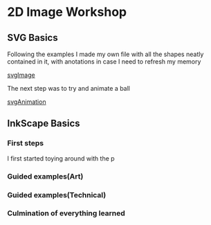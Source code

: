 # 2D Image Workshop
## SVG Basics
Following the examples I made my own file with all the shapes neatly contained in it, with anotations in case I need to refresh my memory

[svgImage](MultipleShapes.svg)

The next step was to try and animate a ball

[svgAnimation](Animation.svg)
## InkScape Basics
### First steps
I first started toying around with the p
### Guided examples(Art)
### Guided examples(Technical)
### Culmination of everything learned 